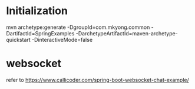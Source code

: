 # Initialization

mvn archetype:generate -DgroupId=com.mkyong.common -DartifactId=SpringExamples
	-DarchetypeArtifactId=maven-archetype-quickstart -DinteractiveMode=false


# websocket

refer to https://www.callicoder.com/spring-boot-websocket-chat-example/